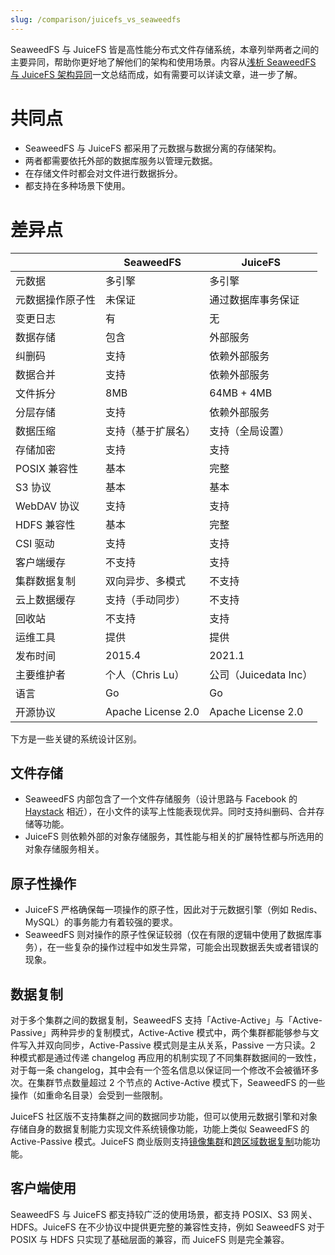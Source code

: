 ```yaml
---
slug: /comparison/juicefs_vs_seaweedfs
---
```


SeaweedFS 与 JuiceFS 皆是高性能分布式文件存储系统，本章列举两者之间的主要异同，帮助你更好地了解他们的架构和使用场景。内容从[浅析 SeaweedFS 与 JuiceFS 架构异同](https://juicefs.com/zh-cn/blog/engineering/similarities-and-differences-between-seaweedfs-and-juicefs-structures)一文总结而成，如有需要可以详读文章，进一步了解。

# 共同点

* SeaweedFS 与 JuiceFS 都采用了元数据与数据分离的存储架构。
* 两者都需要依托外部的数据库服务以管理元数据。
* 在存储文件时都会对文件进行数据拆分。
* 都支持在多种场景下使用。

# 差异点

|                  | **SeaweedFS**      | **JuiceFS**           |
| ---------------- | ------------------ | --------------------- |
| 元数据           | 多引擎             | 多引擎                |
| 元数据操作原子性 | 未保证             | 通过数据库事务保证    |
| 变更日志         | 有                 | 无                    |
| 数据存储         | 包含               | 外部服务              |
| 纠删码           | 支持               | 依赖外部服务          |
| 数据合并         | 支持               | 依赖外部服务          |
| 文件拆分         | 8MB                | 64MB + 4MB            |
| 分层存储         | 支持               | 依赖外部服务          |
| 数据压缩         | 支持（基于扩展名） | 支持（全局设置）      |
| 存储加密         | 支持               | 支持                  |
| POSIX 兼容性     | 基本               | 完整                  |
| S3 协议          | 基本               | 基本                  |
| WebDAV 协议      | 支持               | 支持                  |
| HDFS 兼容性      | 基本               | 完整                  |
| CSI 驱动         | 支持               | 支持                  |
| 客户端缓存       | 不支持             | 支持                  |
| 集群数据复制     | 双向异步、多模式   | 不支持                |
| 云上数据缓存     | 支持（手动同步）   | 不支持                |
| 回收站           | 不支持             | 支持                  |
| 运维工具         | 提供               | 提供                  |
| 发布时间         | 2015.4             | 2021.1                |
| 主要维护者       | 个人（Chris Lu）   | 公司（Juicedata Inc） |
| 语言             | Go                 | Go                    |
| 开源协议         | Apache License 2.0 | Apache License 2.0    |

下方是一些关键的系统设计区别。

## 文件存储

* SeaweedFS 内部包含了一个文件存储服务（设计思路与 Facebook 的 [Haystack](https://engineering.fb.com/2009/04/30/core-data/needle-in-a-haystack-efficient-storage-of-billions-of-photos/) 相近），在小文件的读写上性能表现优异。同时支持纠删码、合并存储等功能。
* JuiceFS 则依赖外部的对象存储服务，其性能与相关的扩展特性都与所选用的对象存储服务相关。

## 原子性操作

* JuiceFS 严格确保每一项操作的原子性，因此对于元数据引擎（例如 Redis、MySQL）的事务能力有着较强的要求。
* SeaweedFS 则对操作的原子性保证较弱（仅在有限的逻辑中使用了数据库事务），在一些复杂的操作过程中如发生异常，可能会出现数据丢失或者错误的现象。

## 数据复制

对于多个集群之间的数据复制，SeaweedFS 支持「Active-Active」与「Active-Passive」两种异步的复制模式，Active-Active 模式中，两个集群都能够参与文件写入并双向同步，Active-Passive 模式则是主从关系，Passive 一方只读。2 种模式都是通过传递 changelog 再应用的机制实现了不同集群数据间的一致性，对于每一条 changelog，其中会有一个签名信息以保证同一个修改不会被循环多次。在集群节点数量超过 2 个节点的 Active-Active 模式下，SeaweedFS 的一些操作（如重命名目录）会受到一些限制。

JuiceFS 社区版不支持集群之间的数据同步功能，但可以使用元数据引擎和对象存储自身的数据复制能力实现文件系统镜像功能，功能上类似 SeaweedFS 的 Active-Passive 模式。JuiceFS 商业版则支持[镜像集群](https://juicefs.com/docs/zh/cloud/guide/mirror)和[跨区域数据复制](https://juicefs.com/docs/zh/cloud/guide/replication)功能功能。

## 客户端使用

SeaweedFS 与 JuiceFS 都支持较广泛的使用场景，都支持 POSIX、S3 网关、HDFS。JuiceFS 在不少协议中提供更完整的兼容性支持，例如 SeaweedFS 对于 POSIX 与 HDFS 只实现了基础层面的兼容，而 JuiceFS 则是完全兼容。
